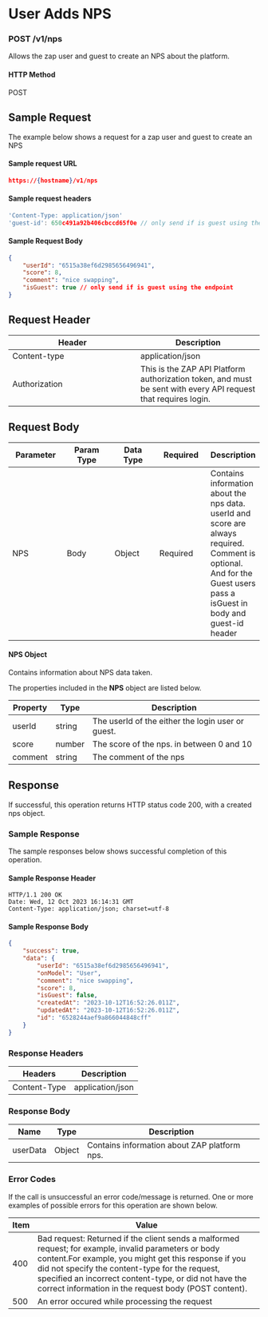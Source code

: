 # User Adds NPS

### POST /v1/nps <a href="#top" id="top"></a>

Allows the zap user and guest to create an NPS about the platform.

#### HTTP Method <a href="#top" id="top"></a>

POST

## Sample Request <a href="#samplerequest" id="samplerequest"></a>

The example below shows a request for a zap user and guest to create an NPS

#### **Sample request** URL <a href="#top" id="top"></a>

```json
https://{hostname}/v1/nps
```

#### **Sample request headers** <a href="#top" id="top"></a>

```javascript
'Content-Type: application/json'
'guest-id': 650c491a92b406cbccd65f0e // only send if is guest using the endpoint
```

#### **Sample** Request Body <a href="#top" id="top"></a>

```json
{
    "userId": "6515a38ef6d2985656496941",
    "score": 8,
    "comment": "nice swapping",
    "isGuest": true // only send if is guest using the endpoint
}
```

## Request Header <a href="#samplerequest" id="samplerequest"></a>

<table><thead><tr><th width="241">Header</th><th>Description</th></tr></thead><tbody><tr><td>Content-type</td><td>application/json</td></tr><tr><td>Authorization</td><td>This is the ZAP API Platform authorization token, and must be sent with every API request that requires login.</td></tr></tbody></table>

## Request Body <a href="#samplerequest" id="samplerequest"></a>

<table><thead><tr><th width="105">Parameter</th><th width="108">Param Type</th><th width="97">Data Type</th><th width="102">Required</th><th>Description</th></tr></thead><tbody><tr><td>NPS</td><td>Body</td><td>Object</td><td>Required</td><td>Contains information about the nps data. userId and score are always required. Comment is optional. And for the Guest users pass a isGuest in body and guest-id header</td></tr></tbody></table>

#### NPS Object

Contains information about NPS data taken.

The properties included in the **NPS** object are listed below.&#x20;

| Property | Type   | Description                                       |
| -------- | ------ | ------------------------------------------------- |
| userId   | string | The userId of the either the login user or guest. |
| score    | number | The score of the nps. in between 0 and 10         |
| comment  | string | The comment  of the nps                           |

## Response <a href="#samplerequest" id="samplerequest"></a>

If successful, this operation returns HTTP status code 200, with a created nps object.

### Sample Response <a href="#samplerequest" id="samplerequest"></a>

The sample responses below shows successful completion of this operation.

#### **Sample** Response Header <a href="#top" id="top"></a>

```
HTTP/1.1 200 OK
Date: Wed, 12 Oct 2023 16:14:31 GMT
Content-Type: application/json; charset=utf-8
```

#### **Sample** Response Body <a href="#top" id="top"></a>

```json
{
    "success": true,
    "data": {
        "userId": "6515a38ef6d2985656496941",
        "onModel": "User",
        "comment": "nice swapping",
        "score": 8,
        "isGuest": false,
        "createdAt": "2023-10-12T16:52:26.011Z",
        "updatedAt": "2023-10-12T16:52:26.011Z",
        "id": "6528244aef9a866044848cff"
    }
}
```

### Response Headers <a href="#samplerequest" id="samplerequest"></a>

| Headers      | Description      |
| ------------ | ---------------- |
| Content-Type | application/json |

### Response Body <a href="#samplerequest" id="samplerequest"></a>

| Name     | Type   | Description                                  |
| -------- | ------ | -------------------------------------------- |
| userData | Object | Contains information about ZAP platform nps. |

### Error Codes <a href="#samplerequest" id="samplerequest"></a>

If the call is unsuccessful an error code/message is returned. One or more examples of possible errors for this operation are shown below.

| Item | Value                                                                                                                                                                                                                                                                                                                             |
| ---- | --------------------------------------------------------------------------------------------------------------------------------------------------------------------------------------------------------------------------------------------------------------------------------------------------------------------------------- |
| 400  | Bad request: Returned if the client sends a malformed request; for example, invalid parameters or body content.For example, you might get this response if you did not specify the content-type for the request, specified an incorrect content-type, or did not have the correct information in the request body (POST content). |
| 500  | An error occured while processing the request                                                                                                                                                                                                                                                                                     |

